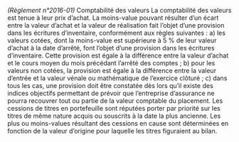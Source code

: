 _(Règlement n°2016-01)_ Comptabilité des valeurs
La comptabilité des valeurs est tenue à leur prix d’achat.
La moins-value pouvant résulter d’un écart entre la valeur d’achat et la valeur de réalisation fait l’objet d’une provision dans les écritures d’inventaire, conformément aux règles suivantes :
a) les valeurs cotées, dont la moins-value est supérieure à 5 % de leur valeur d’achat à la date d’arrêté, font l’objet d’une provision dans les écritures d’inventaire. Cette provision est égale à la différence entre la valeur d’achat et le cours moyen du mois précédant l’arrêté des comptes ;
b) pour les valeurs non cotées, la provision est égale à la différence entre la valeur d’entrée et la valeur vénale ou mathématique de l’exercice clôturé ;
c) dans tous les cas, une provision doit être constatée dès lors qu’il existe des indices objectifs permettant de prévoir que l’entreprise d’assurance ne pourra recouvrer tout ou partie de la valeur comptable du placement.
Les cessions de titres en portefeuille sont réputées porter par priorité sur les titres de même nature acquis ou souscrits à la date la plus ancienne.
Les plus ou moins-values résultant des cessions en cause sont déterminées en fonction de la valeur d’origine pour laquelle les titres figuraient au bilan.